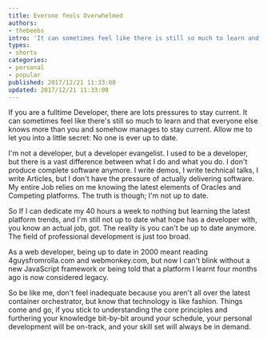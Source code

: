 ```yaml
---
title: Everone feels Overwhelmed
authors:
- thebeebs
intro: 'It can sometimes feel like there is still so much to learn and that everyone else knows more than you and somehow manages to stay current. Fear not, that is normal.'
types:
- shorts
categories:
- personal
- popular
published: 2017/12/21 11:33:00
updated: 2017/12/21 11:33:00
---
```


If you are a fulltime Developer, there are lots pressures to stay current. It can sometimes feel like there's still so much to learn and that everyone else knows more than you and somehow manages to stay current. Allow me to let you into a little secret: No one is ever up to date.

I'm not a developer, but a developer evangelist. I used to be a developer, but there is a vast difference between what I do and what you do. I don't produce complete software anymore. I write demos, I write technical talks, I write Articles, but I don't have the pressure of actually delivering software. My entire Job relies on me knowing the latest elements of Oracles and Competing platforms. The truth is though; I'm not up to date.

So If I can dedicate my 40 hours a week to nothing but learning the latest platform trends, and I'm still not up to date what hope has a developer with, you know an actual job, got. The reality is you can't be up to date anymore. The field of professional development is just too broad. 

As a web developer, being up to date in 2000 meant reading 4guysfromrolla.com and webmonkey.com, but now I can't blink without a new JavaScript framework or being told that a platform I learnt four months ago is now considered legacy.

So be like me, don't feel inadequate because you aren't all over the latest container orchestrator, but know that technology is like fashion. Things come and go, if you stick to understanding the core principles and furthering your knowledge bit-by-bit around your schedule, your personal development will be on-track, and your skill set will always be in demand. 
